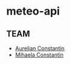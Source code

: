 # meteo-api

## TEAM
- [Aurelian Constantin](https://github.com/aurelian2020)
- [Mihaela Constantin](https://github.com/mihaelacon)
